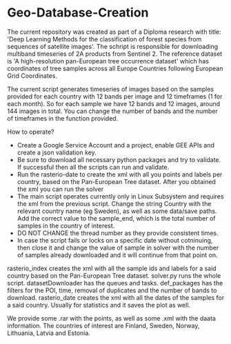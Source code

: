 # Geo-Database-Creation


The current repository was created as part of a Diploma research with title: 'Deep Learning Methods for the
classification of forest species from sequences of satellite images'. The schript is responsible for downloading multiband timeseries of 2A products from Sentinel 2.
The reference dataset is 'A high-resolution pan-European tree occurrence dataset' which has coordinates of tree samples across all Europe Countries following European Grid Coordinates.


The current script generates timeseries of images based on the samples provided for each country with 12 bands per image and 12 timeframes (1 for each month). So for each sample we have 12 bands and 12 images, around 144 images in total. You can change the number of bands and the number of timeframes in the function provided. 


How to operate?
* Create a Google Service Account and a project, enable GEE APIs and create a json validation key.
* Be sure to download all necessary python packages and try to validate. If successful then all the scripts can run and validate.
* Run the rasterio-date to create the xml with all you points and labels per country, based on the Pan-European Tree dataset. After you obtained the xml you can run the solver
* The main script operates currently only in Linux Subsystem and requires the xml from the previous script. Change the string Country with the relevant country name (eg Sweden), as well as some data/save paths. Add the correct value to the sample_end, which is the total number of samples in the country of interest.
* DO NOT CHANGE the thread number as they provide consistent times.
* In case the script fails or locks on a specific date without cotninuing, then close it and change the value of sample in solver with the number of samples already downloaded and it will continue from that point on.

rasterio_index creates the xml with all the sample ids and labels for a said country based on the Pan-European Tree dataset.
solver.py runs the whole script.
datasetDownloader has the queues and tasks.
def_packages has the filters for the POI, time, removal of duplicates and the number of bands to download.
rasterio_date creates the xml with all the dates of the samples for a said country. Usually for statistics and it saves the plot as well.

We provide some .rar with the points, as well as some .xml with the daata information. The countries of interest are Finland, Sweden, Norway, Lithuania, Latvia and Estonia. 
